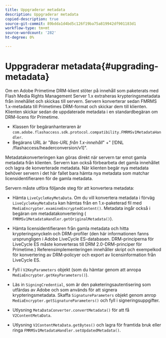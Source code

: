 ```yaml
---
title: Uppgraderar metadata
description: Uppgraderar metadata
copied-description: true
source-git-commit: 89bdda1d4bd5c126f19ba75a819942df901183d1
workflow-type: tm+mt
source-wordcount: '282'
ht-degree: 0%

---
```



# Uppgraderar metadata{#upgrading-metadata}

Om en Adobe Primetime DRM-klient stöter på innehåll som paketerats med Flash Media Rights Management Server 1.x extraheras krypteringsmetadata från innehållet och skickas till servern. Servern konverterar sedan FMRMS 1.x-metadata till Primetimes DRM-format och skickar dem till klienten. Klienten skickar sedan de uppdaterade metadata i en standardbegäran om DRM-licens för Primetime.

* Klassen för begäranhanteraren är `com.adobe.flashaccess.sdk.protocol.compatibility.FMRMSv1MetadataHandler`.
* Begärans URL är &quot;*Bas-URL från 1.x-innehåll*&quot; +&quot; [!DNL /flashaccess/headerconversion/v1]&quot;.

Metadatakonverteringen kan göras direkt när servern tar emot gamla metadata från klienten. Servern kan också förbearbeta det gamla innehållet och lagra de konverterade metadata. När klienten begär nya metadata behöver servern i det här fallet bara hämta nya metadata som matchar licensidentifieraren för de gamla metadata.

Servern måste utföra följande steg för att konvertera metadata:

* Hämta `LiveCycleKeyMetaData`. Om du vill konvertera metadata i förväg `LiveCycleKeyMetaData` kan hämtas från en 1.x-paketerad fil med `MediaEncrypter.examineEncryptedContent()`. Metadata ingår också i begäran om metadatakonvertering ( `FMRMSv1MetadataHandler.getOriginalMetadata()`).

* Hämta licensidentifieraren från gamla metadata och hitta krypteringsnyckeln och DRM-profiler (den här informationen fanns ursprungligen i Adobe LiveCycle ES-databasen. DRM-principerna för LiveCycle ES måste konverteras till DRM 2.0-DRM-principer för Primetime.) Referensimplementeringen innehåller skript och exempelkod för konvertering av DRM-policyer och export av licensinformation från LiveCycle ES.
* Fyll i `V2KeyParameters` objekt (som du hämtar genom att anropa `MediaEncrypter.getKeyParameters()`).

* Läs in `SigningCredential`, som är den paketeringsautentisering som utfärdas av Adobe och som används för att signera krypteringsmetadata. Skaffa `SignatureParameters` objekt genom anrop `MediaEncrypter.getSignatureParameters()` och fyll i signeringsuppgifter.

* Utlysning `MetaDataConverter.convertMetadata()` för att få `V2ContentMetaData`.

* Utlysning `V2ContentMetaData.getBytes()` och lagra för framtida bruk eller ringa `FMRMSv1MetadataHandler.setUpdatedMetadata()`.

